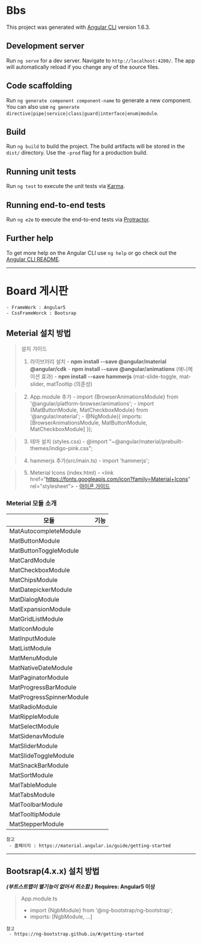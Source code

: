 # Bbs

This project was generated with [Angular CLI](https://github.com/angular/angular-cli) version 1.6.3.

## Development server

Run `ng serve` for a dev server. Navigate to `http://localhost:4200/`. The app will automatically reload if you change any of the source files.

## Code scaffolding

Run `ng generate component component-name` to generate a new component. You can also use `ng generate directive|pipe|service|class|guard|interface|enum|module`.

## Build

Run `ng build` to build the project. The build artifacts will be stored in the `dist/` directory. Use the `-prod` flag for a production build.

## Running unit tests

Run `ng test` to execute the unit tests via [Karma](https://karma-runner.github.io).

## Running end-to-end tests

Run `ng e2e` to execute the end-to-end tests via [Protractor](http://www.protractortest.org/).

## Further help

To get more help on the Angular CLI use `ng help` or go check out the [Angular CLI README](https://github.com/angular/angular-cli/blob/master/README.md).

---

# Board 게시판 
```bash
- FrameWork : Angular5
- CssFrameWorck : Bootsrap
```


## Meterial 설치 방법
> 설치 가이드
> 1) 라이브러리 설치
> \- **npm install --save @angular/material @angular/cdk**
> \- **npm install --save @angular/animations** (애니메이션 효과)
> \- **npm install --save hammerjs** (mat-slide-toggle, mat-slider, matTooltip  (의존성) 

> 2) App.module 추가
> \- import {BrowserAnimationsModule} from '@angular/platform-browser/animations';
> \- import {MatButtonModule, MatCheckboxModule} from '@angular/material';
> \- @NgModule({
	  imports: [BrowserAnimationsModule, MatButtonModule, MatCheckboxModule]
	});

> 3) 테마 설치 (styles.css)
> \- @import "~@angular/material/prebuilt-themes/indigo-pink.css";

> 4) hammerjs 추가(src/main.ts)
> \- import 'hammerjs';

> 5) Meterial Icons (index.html)
> \- &lt;link href="https://fonts.googleapis.com/icon?family=Material+Icons" rel="stylesheet"&gt;
> \- [아이콘 가이드](https://google.github.io/material-design-icons/)

### Meterial 모듈 소개
| 모듈 | 기능 |
| - | - |
| MatAutocompleteModule | |
| MatButtonModule | |
| MatButtonToggleModule | |
| MatCardModule | |
| MatCheckboxModule | |
| MatChipsModule | |
| MatDatepickerModule | |
| MatDialogModule | |
| MatExpansionModule | |
| MatGridListModule | |
| MatIconModule | |
| MatInputModule | |
| MatListModule | |
| MatMenuModule | |
| MatNativeDateModule | |
| MatPaginatorModule | |
| MatProgressBarModule | |
| MatProgressSpinnerModule | |
| MatRadioModule | |
| MatRippleModule | |
| MatSelectModule | |
| MatSidenavModule | |
| MatSliderModule | |
| MatSlideToggleModule | |
| MatSnackBarModule | |
| MatSortModule | |
| MatTableModule | |
| MatTabsModule | |
| MatToolbarModule | |
| MatTooltipModule | |
| MatStepperModule | |

```
참고
 - 홈페이지 : https://material.angular.io/guide/getting-started
```
---

## Bootsrap(4.x.x) 설치 방법
***(부트스트랩이 별기능이 없어서 취소함.)***
**Requires: Angular5 이상**

> App.module.ts
> - import {NgbModule} from '@ng-bootstrap/ng-bootstrap';
> - imports: [NgbModule, ...]
```
참고
 - https://ng-bootstrap.github.io/#/getting-started
```



